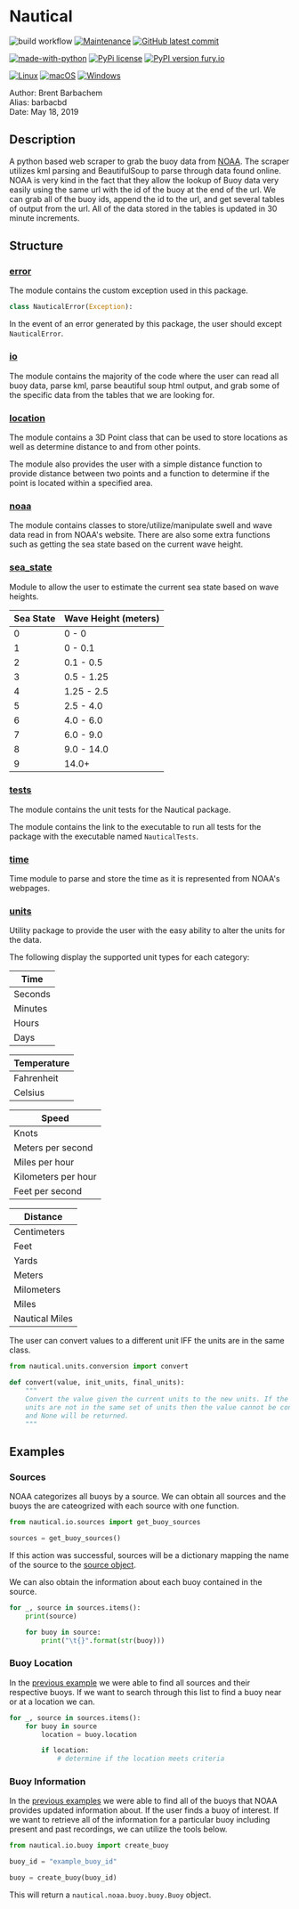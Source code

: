 # Nautical

![build workflow](https://github.com/barbacbd/nautical/actions/workflows/python-app.yml/badge.svg)
[![Maintenance](https://img.shields.io/badge/Maintained%3F-yes-green.svg)](https://github.com/barbacbd/nautical/pulse/commit-activity)
[![GitHub latest commit](https://badgen.net/github/last-commit/barbacbd/nautical)](https://github.com/barbacbd/nautical/commit/)


[![made-with-python](https://img.shields.io/badge/Made%20with-Python-1f425f.svg)](https://www.python.org/)
[![PyPi license](https://badgen.net/pypi/license/pip/)](https://pypi.com/project/pip/)
[![PyPI version fury.io](https://badge.fury.io/py/ansicolortags.svg)](https://pypi.python.org/pypi/nautical/)

[![Linux](https://svgshare.com/i/Zhy.svg)](https://svgshare.com/i/Zhy.svg)
[![macOS](https://svgshare.com/i/ZjP.svg)](https://svgshare.com/i/ZjP.svg)
[![Windows](https://svgshare.com/i/ZhY.svg)](https://svgshare.com/i/ZhY.svg)


Author: Brent Barbachem  
Alias: barbacbd  
Date: May 18, 2019

## Description

A python based web scraper to grab the buoy data from [NOAA](https://www.ndbc.noaa.gov/). The scraper utilizes kml parsing
and BeautifulSoup to parse through data found online. NOAA is very kind in the fact that they allow the lookup of Buoy
data very easily using the same url with the id of the buoy at the end of the url. We can grab all of the buoy ids, append
the id to the url, and get several tables of output from the url. All of the data stored in the tables is updated in 30 minute
increments.

## Structure

### [error](./error) 

The module contains the custom exception used in this package.

```python
class NauticalError(Exception):
```

In the event of an error generated by this package, the user should except `NauticalError`.

### [io](./io) 

The module contains the majority of the code where the user can read all buoy data, parse kml, parse beautiful soup 
html output, and grab some of the specific data from the tables that we are looking for.

### [location](./location)
The module contains a 3D Point class that can be used to store locations as well as determine distance
to and from other points.

The module also provides the user with a simple distance function to provide distance between two points and
a function to determine if the point is located within a specified area. 

### [noaa](./noaa/buoy) 
The module contains classes to store/utilize/manipulate swell and wave data read in from NOAA's website. 
There are also some extra functions such as getting the sea state based on the current wave height.

### [sea_state](./sea_state)
Module to allow the user to estimate the current sea state based on wave heights.

|Sea State|Wave Height (meters)|
|---------|----------------|
|0|0 - 0|
|1|0 - 0.1|
|2|0.1 - 0.5|
|3|0.5 - 1.25|
|4|1.25 - 2.5|
|5|2.5 - 4.0|
|6|4.0 - 6.0|
|7|6.0 - 9.0|
|8|9.0 - 14.0|
|9|14.0+|


### [tests](./tests)
The module contains the unit tests for the Nautical package.

The module contains the link to the executable to run all tests for the package with 
 the executable named `NauticalTests`.

### [time](./time) 
Time module to parse and store the time as it is represented from NOAA's webpages.

### [units](./units) 
Utility package to provide the user with the easy ability to alter the units for the data.

The following display the supported unit types for each category:

|Time|
|----|
|Seconds|
|Minutes|
|Hours|
|Days|


|Temperature|
|-----------|
|Fahrenheit|
|Celsius|


|Speed|
|-----|
|Knots|
|Meters per second|
|Miles per hour|
|Kilometers per hour|
|Feet per second|


|Distance|
|--------|
|Centimeters|
|Feet|
|Yards|
|Meters|
|Milometers|
|Miles|
|Nautical Miles|


The user can convert values to a different unit IFF the units are in the same class. 

```python
from nautical.units.conversion import convert

def convert(value, init_units, final_units):
    """
    Convert the value given the current units to the new units. If the
    units are not in the same set of units then the value cannot be converted,
    and None will be returned.
    """
```

## Examples


### Sources

NOAA categorizes all buoys by a source. We can obtain all sources and the buoys the are cateogrized with each
source with one function.

```python
from nautical.io.sources import get_buoy_sources

sources = get_buoy_sources()
```

If this action was successful, sources will be a dictionary mapping the name of the source to the 
[source object](./nautical/noaa/buoy/source.py).  

We can also obtain the information about each buoy contained in the source.

```python
for _, source in sources.items():
    print(source)

    for buoy in source:
        print("\t{}".format(str(buoy)))
```

### Buoy Location

In the [previous example](###Sources) we were able to find all sources and their respective buoys. If we want to
search through this list to find a buoy near or at a location we can.

```python
for _, source in sources.items():
    for buoy in source
        location = buoy.location

        if location:
            # determine if the location meets criteria
```

### Buoy Information

In the [previous examples](###Sources) we were able to find all of the buoys that NOAA provides updated information about. If the
user finds a buoy of interest. If we want to retrieve all of the information for a particular buoy including present and 
past recordings, we can utilize the tools below. 

```python
from nautical.io.buoy import create_buoy

buoy_id = "example_buoy_id"

buoy = create_buoy(buoy_id)
```

This will return a `nautical.noaa.buoy.buoy.Buoy` object. 
